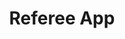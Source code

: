 ---
sidebar_position: 16
title: Referee App
description:  Referee App
hide_table_of_contents: false
---
